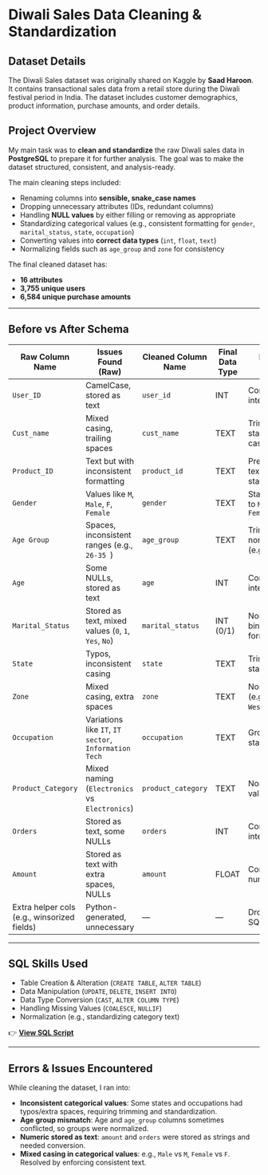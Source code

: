 # Diwali Sales Data Cleaning & Standardization

## Dataset Details  
The Diwali Sales dataset was originally shared on Kaggle by **Saad Haroon**.  
It contains transactional sales data from a retail store during the Diwali festival period in India. The dataset includes customer demographics, product information, purchase amounts, and order details.  

## Project Overview  
My main task was to **clean and standardize** the raw Diwali sales data in **PostgreSQL** to prepare it for further analysis. The goal was to make the dataset structured, consistent, and analysis-ready.  

The main cleaning steps included:  
- Renaming columns into **sensible, snake_case names**  
- Dropping unnecessary attributes (IDs, redundant columns)  
- Handling **NULL values** by either filling or removing as appropriate  
- Standardizing categorical values (e.g., consistent formatting for `gender`, `marital_status`, `state`, `occupation`)  
- Converting values into **correct data types** (`int`, `float`, `text`)  
- Normalizing fields such as `age_group` and `zone` for consistency  

The final cleaned dataset has:  
- **16 attributes**  
- **3,755 unique users**  
- **6,584 unique purchase amounts**  

---

## Before vs After Schema  

| Raw Column Name        | Issues Found (Raw)                                    | Cleaned Column Name | Final Data Type | Notes / Fixes |
|-------------------------|-------------------------------------------------------|----------------------|-----------------|---------------|
| `User_ID`              | CamelCase, stored as text                             | `user_id`           | INT             | Converted to integer |
| `Cust_name`            | Mixed casing, trailing spaces                         | `cust_name`         | TEXT            | Trimmed + standardized casing |
| `Product_ID`           | Text but with inconsistent formatting                 | `product_id`        | TEXT            | Preserved as text, standardized |
| `Gender`               | Values like `M`, `Male`, `F`, `Female`                | `gender`            | TEXT            | Standardized to `Male` / `Female` |
| `Age Group`            | Spaces, inconsistent ranges (e.g., `26-35 `)          | `age_group`         | TEXT            | Trimmed & normalized (e.g., `26-35`) |
| `Age`                  | Some NULLs, stored as text                           | `age`               | INT             | Converted to integer |
| `Marital_Status`       | Stored as text, mixed values (`0`, `1`, `Yes`, `No`) | `marital_status`    | INT (0/1)       | Normalized binary format |
| `State`                | Typos, inconsistent casing                           | `state`             | TEXT            | Trimmed & standardized |
| `Zone`                 | Mixed casing, extra spaces                           | `zone`              | TEXT            | Normalized (e.g., `East`, `West`, etc.) |
| `Occupation`           | Variations like `IT`, `IT sector`, `Information Tech` | `occupation`        | TEXT            | Grouped & standardized |
| `Product_Category`     | Mixed naming (`Electronics ` vs `Electronics`)        | `product_category`  | TEXT            | Normalized values |
| `Orders`               | Stored as text, some NULLs                           | `orders`            | INT             | Converted to integer |
| `Amount`               | Stored as text with extra spaces, NULLs              | `amount`            | FLOAT           | Converted to numeric |
| Extra helper cols (e.g., winsorized fields) | Python-generated, unnecessary | — | — | Dropped in SQL |

---

## SQL Skills Used  
- Table Creation & Alteration (`CREATE TABLE`, `ALTER TABLE`)  
- Data Manipulation (`UPDATE`, `DELETE`, `INSERT INTO`)  
- Data Type Conversion (`CAST`, `ALTER COLUMN TYPE`)  
- Handling Missing Values (`COALESCE`, `NULLIF`)  
- Normalization (e.g., standardizing category text)  

👉 **[View SQL Script](https://github.com/avic7/Data-Analytics-Portfolio/blob/main/Diwali%20Sales/cleaningDiwaliSales.sql)**  

---

## Errors & Issues Encountered  
While cleaning the dataset, I ran into:  
- **Inconsistent categorical values**: Some states and occupations had typos/extra spaces, requiring trimming and standardization.  
- **Age group mismatch**: Age and `age_group` columns sometimes conflicted, so groups were normalized.  
- **Numeric stored as text**: `amount` and `orders` were stored as strings and needed conversion.  
- **Mixed casing in categorical values**: e.g., `Male` vs `M`, `Female` vs `F`. Resolved by enforcing consistent text.  
